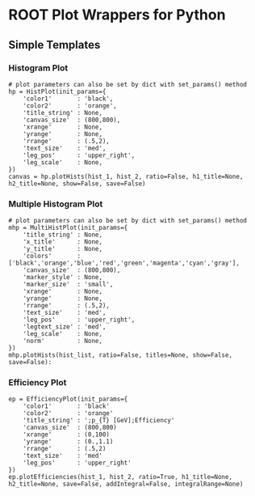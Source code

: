 # ROOT Plot Wrappers for Python

## Simple Templates
### Histogram Plot
    # plot parameters can also be set by dict with set_params() method
    hp = HistPlot(init_params={
        'color1'       : 'black',
        'color2'       : 'orange',
        'title_string' : None,
        'canvas_size'  : (800,800),
        'xrange'       : None,
        'yrange'       : None,
        'rrange'       : (.5,2),
        'text_size'    : 'med',
        'leg_pos'      : 'upper_right',
        'leg_scale'    : None,
    })
    canvas = hp.plotHists(hist_1, hist_2, ratio=False, h1_title=None, h2_title=None, show=False, save=False)
### Multiple Histogram Plot
    # plot parameters can also be set by dict with set_params() method
    mhp = MultiHistPlot(init_params={
        'title_string' : None,
        'x_title'      : None,
        'y_title'      : None,
        'colors'       : ['black','orange','blue','red','green','magenta','cyan','gray'],
        'canvas_size'  : (800,800),
        'marker_style' : None,
        'marker_size'  : 'small',
        'xrange'       : None,
        'yrange'       : None,
        'rrange'       : (.5,2),
        'text_size'    : 'med',
        'leg_pos'      : 'upper_right',
        'legtext_size' : 'med',
        'leg_scale'    : None,
        'norm'         : None,
    })
    mhp.plotHists(hist_list, ratio=False, titles=None, show=False, save=False):

### Efficiency Plot
    ep = EfficiencyPlot(init_params={
        'color1'       : 'black'
        'color2'       : 'orange'
        'title_string' : ';p_{T} [GeV];Efficiency'
        'canvas_size'  : (800,800)
        'xrange'       : (0,100)
        'yrange'       : (0.,1.1)
        'rrange'       : (.5,2)
        'text_size'    : 'med'
        'leg_pos'      : 'upper_right'
    })
    ep.plotEfficiencies(hist_1, hist_2, ratio=True, h1_title=None, h2_title=None, save=False, addIntegral=False, integralRange=None)